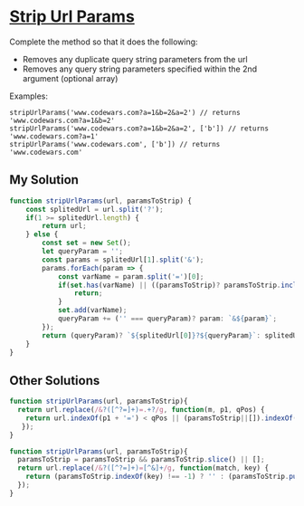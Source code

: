 # [Strip Url Params](https://www.codewars.com/kata/strip-url-params/train/javascript)

Complete the method so that it does the following:

* Removes any duplicate query string parameters from the url
* Removes any query string parameters specified within the 2nd argument (optional array)

Examples:

```
stripUrlParams('www.codewars.com?a=1&b=2&a=2') // returns 'www.codewars.com?a=1&b=2'
stripUrlParams('www.codewars.com?a=1&b=2&a=2', ['b']) // returns 'www.codewars.com?a=1'
stripUrlParams('www.codewars.com', ['b']) // returns 'www.codewars.com'
```

## My Solution

```javascript
function stripUrlParams(url, paramsToStrip) {
    const splitedUrl = url.split('?');
    if(1 >= splitedUrl.length) {
        return url;
    } else {
        const set = new Set();
        let queryParam = '';
        const params = splitedUrl[1].split('&');
        params.forEach(param => {
            const varName = param.split('=')[0];
            if(set.has(varName) || ((paramsToStrip)? paramsToStrip.includes(varName): false)) {
                return;
            }
            set.add(varName);
            queryParam += ('' === queryParam)? param: `&${param}`;
        });
        return (queryParam)? `${splitedUrl[0]}?${queryParam}`: splitedUrl[0];
    }
}
```

## Other Solutions

```javascript
function stripUrlParams(url, paramsToStrip){
  return url.replace(/&?([^?=]+)=.+?/g, function(m, p1, qPos) {
    return url.indexOf(p1 + '=') < qPos || (paramsToStrip||[]).indexOf(p1) > -1 ? "": m;
   });
}
```

```javascript
function stripUrlParams(url, paramsToStrip){
  paramsToStrip = paramsToStrip && paramsToStrip.slice() || [];
  return url.replace(/&?([^?=]+)=[^&]+/g, function(match, key) {
    return (paramsToStrip.indexOf(key) !== -1) ? '' : (paramsToStrip.push(key), match);
  });
}
```